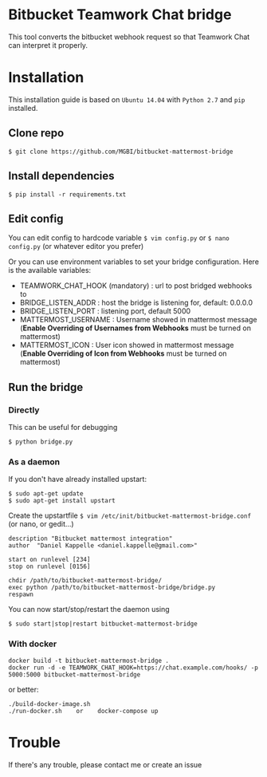 # Bitbucket Teamwork Chat bridge
This tool converts the bitbucket webhook request so that Teamwork Chat can interpret it properly.

# Installation
This installation guide is based on `Ubuntu 14.04` with `Python 2.7` and `pip` installed.

## Clone repo
`$ git clone https://github.com/MGBI/bitbucket-mattermost-bridge`

## Install dependencies
`$ pip install -r requirements.txt`

## Edit config
You can edit config to hardcode variable
`$ vim config.py` or `$ nano config.py` (or whatever editor you prefer)

Or you can use environment variables to set your bridge configuration.
Here is the available variables:

* TEAMWORK_CHAT_HOOK (mandatory) : url to post bridged webhooks to
* BRIDGE_LISTEN_ADDR : host the bridge is listening for, default: 0.0.0.0
* BRIDGE_LISTEN_PORT : listening port, default 5000
* MATTERMOST_USERNAME : Username showed in mattermost message (**Enable Overriding of Usernames from Webhooks** must be turned on mattermost)
* MATTERMOST_ICON : User icon showed in mattermost message (**Enable Overriding of Icon from Webhooks** must be turned on mattermost)

## Run the bridge
### Directly
This can be useful for debugging

`$ python bridge.py`

### As a daemon
If you don't have already installed upstart:
```
$ sudo apt-get update
$ sudo apt-get install upstart
```

Create the upstartfile
`$ vim /etc/init/bitbucket-mattermost-bridge.conf` (or nano, or gedit...)

```
description "Bitbucket mattermost integration"
author  "Daniel Kappelle <daniel.kappelle@gmail.com>"

start on runlevel [234]
stop on runlevel [0156]

chdir /path/to/bitbucket-mattermost-bridge/
exec python /path/to/bitbucket-mattermost-bridge/bridge.py
respawn
```

You can now start/stop/restart the daemon using

`$ sudo start|stop|restart bitbucket-mattermost-bridge`

### With docker

```
docker build -t bitbucket-mattermost-bridge .
docker run -d -e TEAMWORK_CHAT_HOOK=https://chat.example.com/hooks/ -p 5000:5000 bitbucket-mattermost-bridge
```
or better:
```
./build-docker-image.sh
./run-docker.sh    or    docker-compose up
```

# Trouble
If there's any trouble, please contact me or create an issue
